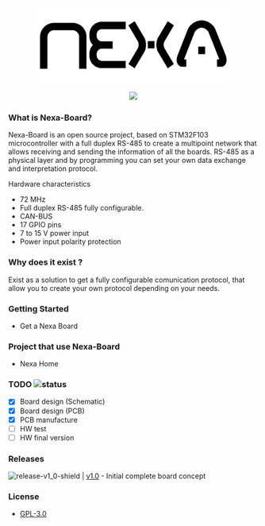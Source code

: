 <p align="center">
  <img width="382" height="155" src="https://github.com/KarlVaello/Nexa-Board/blob/master/Other/Graphics/nexa_LOGO.png">
</p>
<p align="center">
  <img src="https://img.shields.io/badge/Version-1.0-brightgreen.svg">
</p>

### What is Nexa-Board?
Nexa-Board is an open source project, based on STM32F103 microcontroller with a full duplex RS-485 to create a multipoint network that allows receiving and sending the information of all the boards.
RS-485 as a physical layer and by programming you can set your own data exchange and interpretation protocol.

Hardware characteristics
-	72 MHz
-	Full duplex RS-485 fully configurable.
- CAN-BUS
-	17 GPIO pins
- 7 to 15 V power input
-	Power input polarity protection

### Why does it exist ?
Exist as a solution to get a fully configurable comunication protocol, that allow you to create your own protocol depending on your needs.

### Getting Started
- Get a Nexa Board

### Project that use Nexa-Board
- Nexa Home

### TODO ![status](https://img.shields.io/badge/Status-HW--Test-orange.svg)
- [x] Board design (Schematic)
- [x] Board design (PCB)
- [x] PCB manufacture
- [ ] HW test
- [ ] HW final version 
### Releases
![release-v1_0-shield](https://img.shields.io/badge/release-1.0-blue.svg) | [v1.0](https://github.com/KarlVaello/Nexa-Board/releases/tag/v1.0) - Initial complete board concept

### License
- [GPL-3.0](https://github.com/KarlVaello/Nexa-Board/blob/master/LICENSE.md)
